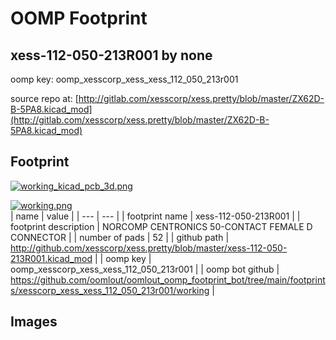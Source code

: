 # OOMP Footprint  
## xess-112-050-213R001  by none  
  
oomp key: oomp_xesscorp_xess_xess_112_050_213r001  
  
source repo at: [http://gitlab.com/xesscorp/xess.pretty/blob/master/ZX62D-B-5PA8.kicad_mod](http://gitlab.com/xesscorp/xess.pretty/blob/master/ZX62D-B-5PA8.kicad_mod)  
## Footprint  
  
[![working_kicad_pcb_3d.png](working_kicad_pcb_3d_600.png)](working_kicad_pcb_3d.png)  
  
[![working.png](working_600.png)](working.png)  
| name | value | 
| --- | --- | 
| footprint name | xess-112-050-213R001 | 
| footprint description | NORCOMP CENTRONICS 50-CONTACT FEMALE D CONNECTOR | 
| number of pads | 52 | 
| github path | http://github.com/xesscorp/xess.pretty/blob/master/xess-112-050-213R001.kicad_mod | 
| oomp key | oomp_xesscorp_xess_xess_112_050_213r001 | 
| oomp bot github | https://github.com/oomlout/oomlout_oomp_footprint_bot/tree/main/footprints/xesscorp_xess_xess_112_050_213r001/working | 
## Images  
